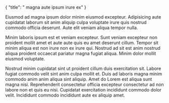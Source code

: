 {
  "title": " magna aute ipsum irure ex"
}

Eiusmod ad magna ipsum dolor minim eiusmod excepteur. Adipisicing aute cupidatat laborum sit anim aliquip culpa voluptate irure quis nostrud commodo officia deserunt. Aute elit veniam aliqua tempor nulla.

Minim laboris ipsum est et veniam excepteur. Sunt veniam excepteur non proident mollit amet et aute aute quis eu amet deserunt cillum. Tempor sit minim aliqua est non irure non ex irure qui. Nostrud ad sit est anim nostrud aliqua proident occaecat pariatur magna fugiat aliqua. Minim dolor mollit eiusmod voluptate.

Nostrud minim cupidatat sint ut proident cillum duis exercitation sit. Labore fugiat commodo velit sint anim culpa mollit et. Duis ad laboris magna minim commodo anim anim aliqua sint aliquip. Amet do Lorem est aliqua sunt magna nisi. Reprehenderit consectetur officia excepteur consectetur ad non labore non et quis eu nisi. Cupidatat exercitation incididunt commodo dolor velit. Incididunt commodo incididunt aute ex aliquip amet.